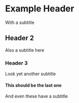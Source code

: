 # Example Header
With a subtitle
## Header 2
Also a subtitle here

### Header 3
Look yet another subtitle

#### This should be the last one
And even these have a subtitle